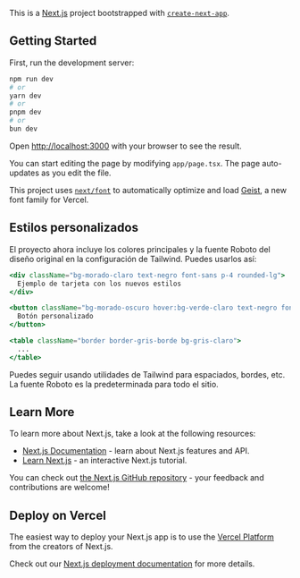 This is a [Next.js](https://nextjs.org) project bootstrapped with [`create-next-app`](https://nextjs.org/docs/app/api-reference/cli/create-next-app).

## Getting Started

First, run the development server:

```bash
npm run dev
# or
yarn dev
# or
pnpm dev
# or
bun dev
```

Open [http://localhost:3000](http://localhost:3000) with your browser to see the result.

You can start editing the page by modifying `app/page.tsx`. The page auto-updates as you edit the file.

This project uses [`next/font`](https://nextjs.org/docs/app/building-your-application/optimizing/fonts) to automatically optimize and load [Geist](https://vercel.com/font), a new font family for Vercel.

## Estilos personalizados

El proyecto ahora incluye los colores principales y la fuente Roboto del diseño original en la configuración de Tailwind. Puedes usarlos así:

```jsx
<div className="bg-morado-claro text-negro font-sans p-4 rounded-lg">
  Ejemplo de tarjeta con los nuevos estilos
</div>

<button className="bg-morado-oscuro hover:bg-verde-claro text-negro font-bold py-2 px-4 rounded">
  Botón personalizado
</button>

<table className="border border-gris-borde bg-gris-claro">
  ...
</table>
```

Puedes seguir usando utilidades de Tailwind para espaciados, bordes, etc. La fuente Roboto es la predeterminada para todo el sitio.

## Learn More

To learn more about Next.js, take a look at the following resources:

- [Next.js Documentation](https://nextjs.org/docs) - learn about Next.js features and API.
- [Learn Next.js](https://nextjs.org/learn) - an interactive Next.js tutorial.

You can check out [the Next.js GitHub repository](https://github.com/vercel/next.js) - your feedback and contributions are welcome!

## Deploy on Vercel

The easiest way to deploy your Next.js app is to use the [Vercel Platform](https://vercel.com/new?utm_medium=default-template&filter=next.js&utm_source=create-next-app&utm_campaign=create-next-app-readme) from the creators of Next.js.

Check out our [Next.js deployment documentation](https://nextjs.org/docs/app/building-your-application/deploying) for more details.
